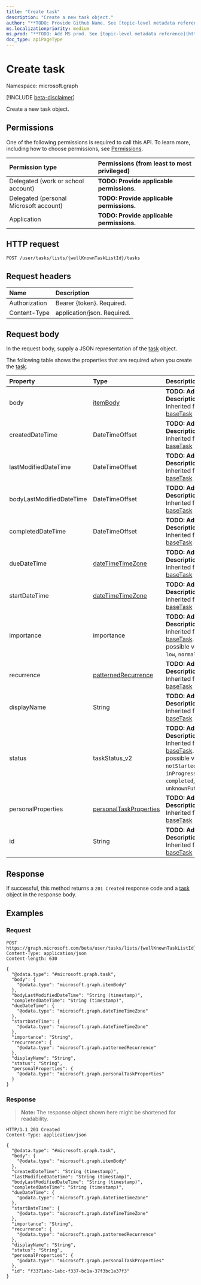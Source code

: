```yaml
---
title: "Create task"
description: "Create a new task object."
author: "**TODO: Provide Github Name. See [topic-level metadata reference](https://msgo.azurewebsites.net/add/document/guidelines/metadata.html#topic-level-metadata)**"
ms.localizationpriority: medium
ms.prod: "**TODO: Add MS prod. See [topic-level metadata reference](https://msgo.azurewebsites.net/add/document/guidelines/metadata.html#topic-level-metadata)**"
doc_type: apiPageType
---
```


# Create task
Namespace: microsoft.graph

[!INCLUDE [beta-disclaimer](../../includes/beta-disclaimer.md)]

Create a new task object.

## Permissions
One of the following permissions is required to call this API. To learn more, including how to choose permissions, see [Permissions](/graph/permissions-reference).

|Permission type|Permissions (from least to most privileged)|
|:---|:---|
|Delegated (work or school account)|**TODO: Provide applicable permissions.**|
|Delegated (personal Microsoft account)|**TODO: Provide applicable permissions.**|
|Application|**TODO: Provide applicable permissions.**|

## HTTP request

<!-- {
  "blockType": "ignored"
}
-->
``` http
POST /user/tasks/lists/{wellKnownTaskListId}/tasks
```

## Request headers
|Name|Description|
|:---|:---|
|Authorization|Bearer {token}. Required.|
|Content-Type|application/json. Required.|

## Request body
In the request body, supply a JSON representation of the [task](../resources/task.md) object.

The following table shows the properties that are required when you create the [task](../resources/task.md).

|Property|Type|Description|
|:---|:---|:---|
|body|[itemBody](../resources/itembody.md)|**TODO: Add Description** Inherited from [baseTask](../resources/basetask.md)|
|createdDateTime|DateTimeOffset|**TODO: Add Description** Inherited from [baseTask](../resources/basetask.md)|
|lastModifiedDateTime|DateTimeOffset|**TODO: Add Description** Inherited from [baseTask](../resources/basetask.md)|
|bodyLastModifiedDateTime|DateTimeOffset|**TODO: Add Description** Inherited from [baseTask](../resources/basetask.md)|
|completedDateTime|DateTimeOffset|**TODO: Add Description** Inherited from [baseTask](../resources/basetask.md)|
|dueDateTime|[dateTimeTimeZone](../resources/datetimetimezone.md)|**TODO: Add Description** Inherited from [baseTask](../resources/basetask.md)|
|startDateTime|[dateTimeTimeZone](../resources/datetimetimezone.md)|**TODO: Add Description** Inherited from [baseTask](../resources/basetask.md)|
|importance|importance|**TODO: Add Description** Inherited from [baseTask](../resources/basetask.md). The possible values are: `low`, `normal`, `high`.|
|recurrence|[patternedRecurrence](../resources/patternedrecurrence.md)|**TODO: Add Description** Inherited from [baseTask](../resources/basetask.md)|
|displayName|String|**TODO: Add Description** Inherited from [baseTask](../resources/basetask.md)|
|status|taskStatus_v2|**TODO: Add Description** Inherited from [baseTask](../resources/basetask.md). The possible values are: `notStarted`, `inProgress`, `completed`, `unknownFutureValue`.|
|personalProperties|[personalTaskProperties](../resources/personaltaskproperties.md)|**TODO: Add Description** Inherited from [baseTask](../resources/basetask.md)|
|id|String|**TODO: Add Description** Inherited from [baseTask](../resources/basetask.md)|



## Response

If successful, this method returns a `201 Created` response code and a [task](../resources/task.md) object in the response body.

## Examples

### Request
<!-- {
  "blockType": "request",
  "name": "create_task_from_"
}
-->
``` http
POST https://graph.microsoft.com/beta/user/tasks/lists/{wellKnownTaskListId}/tasks
Content-Type: application/json
Content-length: 630

{
  "@odata.type": "#microsoft.graph.task",
  "body": {
    "@odata.type": "microsoft.graph.itemBody"
  },
  "bodyLastModifiedDateTime": "String (timestamp)",
  "completedDateTime": "String (timestamp)",
  "dueDateTime": {
    "@odata.type": "microsoft.graph.dateTimeTimeZone"
  },
  "startDateTime": {
    "@odata.type": "microsoft.graph.dateTimeTimeZone"
  },
  "importance": "String",
  "recurrence": {
    "@odata.type": "microsoft.graph.patternedRecurrence"
  },
  "displayName": "String",
  "status": "String",
  "personalProperties": {
    "@odata.type": "microsoft.graph.personalTaskProperties"
  }
}
```


### Response
>**Note:** The response object shown here might be shortened for readability.
<!-- {
  "blockType": "response",
  "truncated": true,
  "@odata.type": "microsoft.graph.task"
}
-->
``` http
HTTP/1.1 201 Created
Content-Type: application/json

{
  "@odata.type": "#microsoft.graph.task",
  "body": {
    "@odata.type": "microsoft.graph.itemBody"
  },
  "createdDateTime": "String (timestamp)",
  "lastModifiedDateTime": "String (timestamp)",
  "bodyLastModifiedDateTime": "String (timestamp)",
  "completedDateTime": "String (timestamp)",
  "dueDateTime": {
    "@odata.type": "microsoft.graph.dateTimeTimeZone"
  },
  "startDateTime": {
    "@odata.type": "microsoft.graph.dateTimeTimeZone"
  },
  "importance": "String",
  "recurrence": {
    "@odata.type": "microsoft.graph.patternedRecurrence"
  },
  "displayName": "String",
  "status": "String",
  "personalProperties": {
    "@odata.type": "microsoft.graph.personalTaskProperties"
  },
  "id": "f3371abc-1abc-f337-bc1a-37f3bc1a37f3"
}
```


